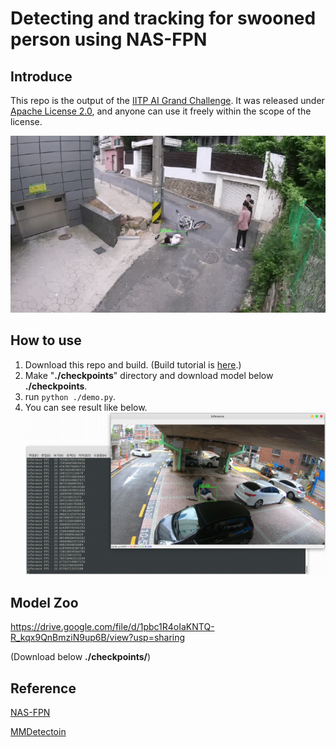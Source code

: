 Detecting and tracking for swooned person using NAS-FPN
========

Introduce
-----
This repo is the output of the [IITP AI Grand Challenge](http://www.ai-challenge.kr/). It was released under [Apache License 2.0](https://github.com/blackCmd/nas-fpn/blob/main/LICENSE), and anyone can use it freely within the scope of the license.

![demo image](resources/sample_slow.gif)

How to use
-------
1. Download this repo and build. (Build tutorial is [here](https://mmdetection.readthedocs.io/en/latest/get_started.html#installation).)
2. Make "**./checkpoints**" directory and download model below **./checkpoints**.
3. run ```python ./demo.py```.
4. You can see result like below.
![result_image](resources/inference_result.jpeg)


Model Zoo
-------
https://drive.google.com/file/d/1pbc1R4oIaKNTQ-R_kqx9QnBmziN9up6B/view?usp=sharing

(Download below **./checkpoints/**)

Reference
-----
[NAS-FPN](https://arxiv.org/abs/1904.07392)

[MMDetectoin](https://github.com/open-mmlab/mmdetection)



